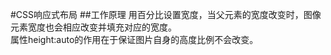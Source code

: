 #CSS响应式布局
##工作原理
用百分比设置宽度，当父元素的宽度改变时，图像元素宽度也会相应改变并填充对应的宽度。<br>
属性height:auto的作用在于保证图片自身的高度比例不会改变。<br>
